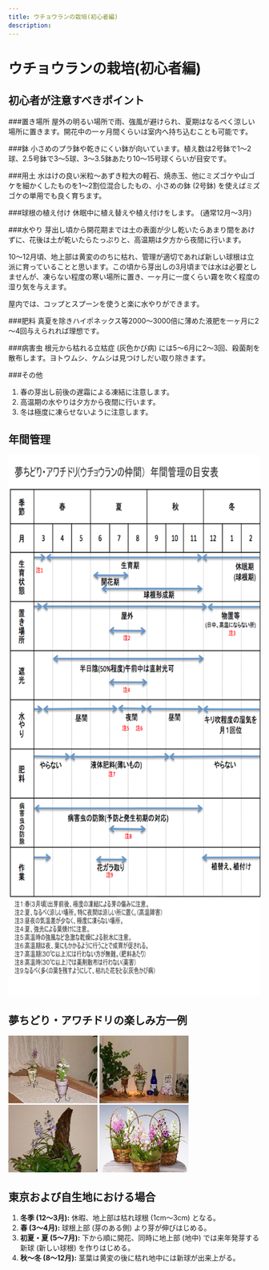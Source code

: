 ```yaml
---
title: ウチョウランの栽培(初心者編)
description:
---
```

ウチョウランの栽培(初心者編)
==
初心者が注意すべきポイント
--
###置き場所
屋外の明るい場所で雨、強風が避けられ、夏期はなるべく涼しい場所に置きます。開花中の一ヶ月間くらいは室内へ持ち込むことも可能です。

###鉢
小さめのプラ鉢や乾きにくい鉢が向いています。植え数は2号鉢で1～2球、2.5号鉢で3～5球、3～3.5鉢あたり10～15号球くらいが目安です。

###用土
水はけの良い米粒～あずき粒大の軽石、焼赤玉、他にミズゴケや山ゴケを細かくしたものを1～2割位混合したもの、小さめの鉢 (2号鉢) を使えばミズゴケの単用でも良く育ちます。

###球根の植え付け
休眠中に植え替えや植え付けをします。 (通常12月～3月)

###水やり
芽出し頃から開花期までは土の表面が少し乾いたらあまり間をあけずに、花後は土が乾いたらたっぷりと、高温期は夕方から夜間に行います。

10～12月頃、地上部は黄変ののちに枯れ、管理が適切であれば新しい球根は立派に育っていることと思います。この頃から芽出しの3月頃までは水は必要としませんが、凍らない程度の寒い場所に置き、一ヶ月に一度くらい霧を吹く程度の湿り気を与えます。

屋内では、コップとスプーンを使うと楽に水やりができます。

###肥料
真夏を除きハイポネックス等2000～3000倍に薄めた液肥を一ヶ月に2～4回与えられれば理想です。

###病害虫
根元から枯れる立枯症 (灰色かび病) には5～6月に2～3回、殺菌剤を散布します。ヨトウムシ、ケムシは見つけしだい取り除きます。

###その他
1. 春の芽出し前後の遅霜による凍結に注意します。
2. 高温期の水やりは夕方から夜間に行います。
3. 冬は極度に凍らせないように注意します。

年間管理
--
<img src="/assets/images/tech_to_grow_ponerorchis_for_beginner.png" width="750" height="1080" alt="アワチドリ / 夢ちどり 年間管理の目安表 (Ponerorchis) - Ranyuen" />

夢ちどり・アワチドリの楽しみ方一例
--
![アワチドリ / 夢ちどり (Ponerorchis) - Ranyuen](/assets/images/growings_a2.jpg)
![アワチドリ / 夢ちどり (Ponerorchis) - Ranyuen](/assets/images/growings_a3.jpg)
![アワチドリ / 夢ちどり (Ponerorchis) - Ranyuen](/assets/images/growings_a4.jpg)
![アワチドリ / 夢ちどり (Ponerorchis) - Ranyuen](/assets/images/growings_a5.jpg)

東京および自生地における場合
--
1. **冬季 (12～3月):** 休暇、地上部は枯れ球根 (1cm～3cm) となる。
2. **春 (3～4月):** 球根上部 (芽のある側) より芽が伸びはじめる。
3. **初夏・夏 (5～7月):** 下から順に開花、同時に地上部 (地中) では来年発芽する新球 (新しい球根) を作りはじめる。
4. **秋～冬 (8～12月):** 茎葉は黄変の後に枯れ地中には新球が出来上がる。
